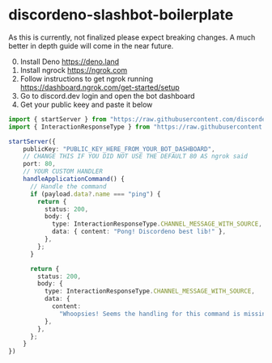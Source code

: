 # discordeno-slashbot-boilerplate

As this is currently, not finalized please expect breaking changes. A much better in depth guide will come in the near future.

0. Install Deno https://deno.land
1. Install ngrock https://ngrok.com
2. Follow instructions to get ngrok running https://dashboard.ngrok.com/get-started/setup
3. Go to discord.dev login and open the bot dashboard
4. Get your public keey and paste it below


```ts
import { startServer } from "https://raw.githubusercontent.com/discordeno/discordeno/slash-cmds/src/interactions/mod.ts";
import { InteractionResponseType } from "https://raw.githubusercontent.com/discordeno/discordeno/slash-cmds/src/interactions/types/mod.ts";

startServer({
    publicKey: "PUBLIC_KEY_HERE_FROM_YOUR_BOT_DASHBOARD",
    // CHANGE THIS IF YOU DID NOT USE THE DEFAULT 80 AS ngrok said
    port: 80,
    // YOUR CUSTOM HANDLER
    handleApplicationCommand() {
      // Handle the command
      if (payload.data?.name === "ping") {
        return {
          status: 200,
          body: {
            type: InteractionResponseType.CHANNEL_MESSAGE_WITH_SOURCE,
            data: { content: "Pong! Discordeno best lib!" },
          },
        };
      }

      return {
        status: 200,
        body: {
          type: InteractionResponseType.CHANNEL_MESSAGE_WITH_SOURCE,
          data: {
            content:
              "Whoopsies! Seems the handling for this command is missing. Please contact my developers!",
          },
        },
      };
    }
})
```
